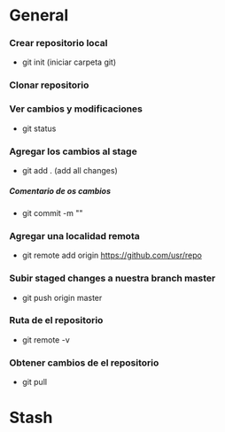 # General
### Crear repositorio local
- git init (iniciar carpeta git)
### Clonar repositorio 

### Ver cambios y modificaciones
- git status

### Agregar los cambios al stage
- git add . (add all changes)
##### Comentario de os cambios 
- git commit -m ""

### Agregar una localidad remota
- git remote add origin https://github.com/usr/repo

### Subir staged changes a nuestra branch master
- git push origin master

### Ruta de el repositorio
- git remote -v

### Obtener cambios de el repositorio
- git pull

# Stash

